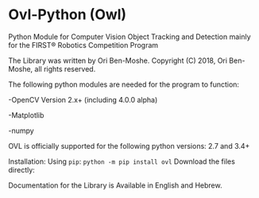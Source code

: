 # Ovl-Python (Owl)
Python Module for Computer Vision Object Tracking and Detection mainly for the FIRST® Robotics Competition Program

The Library was written by Ori Ben-Moshe.
Copyright (C) 2018, Ori Ben-Moshe, all rights reserved.

The following python modules are needed for the program to function:

  -OpenCV Version 2.x+ (including 4.0.0 alpha)
  
  -Matplotlib
  
  -numpy

OVL is officially supported for the following python versions: 2.7 and 3.4+

Installation:
Using `pip`:
`python -m pip install ovl`
Download the files directly:

Documentation for the Library is Available in English and Hebrew.
